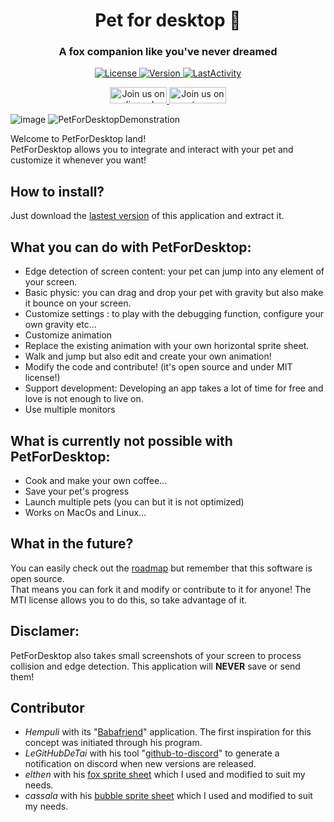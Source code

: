 <h1 align="center" style="border-bottom: none;">Pet for desktop 🦊</h1>
<h3 align="center">A fox companion like you've never dreamed</h3>
<p align="center">
  <a href="LICENSE">
    <img alt="License" src="https://img.shields.io/badge/License-MIT-blue.svg">
  </a>
  <a href="https://github.com/Renardjojo/PetDesktop//releases/latest">
    <img alt="Version" src="https://img.shields.io/github/release/Renardjojo/PetForDesktop">
  </a>
  <a href="#LastActivity">
    <img alt="LastActivity" src="https://img.shields.io/github/last-commit/Renardjojo/PetForDesktop">
  </a>
</p>
<p align="center">
  <a href="https://discord.gg/zuBup4N8">
    <img alt="Join us on discord" height="26" width="91" src="https://img.shields.io/badge/join us-blue?logo=discord&logoColor=white">
  </a>
  <a href="https://www.patreon.com/PetForDesktop">
    <img alt="Join us on patreon" height="26" width="91" src="https://img.shields.io/badge/Patreon-F96854?style=for-the-badge&logo=patreon&logoColor=white">
  </a>
</p>


 
![image](https://user-images.githubusercontent.com/55276408/195999573-1e5f854b-230b-4e17-9920-6493975ed145.png)
![PetForDesktopDemonstration](https://user-images.githubusercontent.com/55276408/222144931-3546cc40-3989-4a36-8e5c-bf43e239ee2a.gif)
 
Welcome to PetForDesktop land!  
PetForDesktop allows you to integrate and interact with your pet and customize it whenever you want!  

## How to install?
Just download the [lastest version](https://github.com/Renardjojo/PetDesktop//releases/latest) of this application and extract it.

## What you can do with PetForDesktop:
- Edge detection of screen content: your pet can jump into any element of your screen.
- Basic physic: you can drag and drop your pet with gravity but also make it bounce on your screen.
- Customize settings : to play with the debugging function, configure your own gravity etc...
- Customize animation
- Replace the existing animation with your own horizontal sprite sheet.
- Walk and jump but also edit and create your own animation!
- Modify the code and contribute! (it's open source and under MIT license!)
- Support development: Developing an app takes a lot of time for free and love is not enough to live on.
- Use multiple monitors

## What is currently not possible with PetForDesktop:
- Cook and make your own coffee...
- Save your pet's progress
- Launch multiple pets (you can but it is not optimized)
- Works on MacOs and Linux...

## What in the future?
You can easily check out the [roadmap](https://github.com/Renardjojo/PetForDesktop/milestones) but remember that this software is open source.  
That means you can fork it and modify or contribute to it for anyone! The MTI license allows you to do this, so take advantage of it.  

## Disclamer:
PetForDesktop also takes small screenshots of your screen to process collision and edge detection. This application will **NEVER** save or send them! 

## Contributor
- *Hempuli* with its "[Babafriend](https://hempuli.itch.io/baba-friend)" application. The first inspiration for this concept was initiated through his program.  
- *LeGitHubDeTai* with his tool "[github-to-discord](https://github.com/LeGitHubDeTai/github-to-discord)" to generate a notification on discord when new versions are released.  
- *elthen* with his [fox sprite sheet](https://elthen.itch.io/2d-pixel-art-fox-sprites) which I used and modified to suit my needs.  
- *cassala* with his [bubble sprite sheet](https://cassala.itch.io/bubble-sprites) which I used and modified to suit my needs.  
